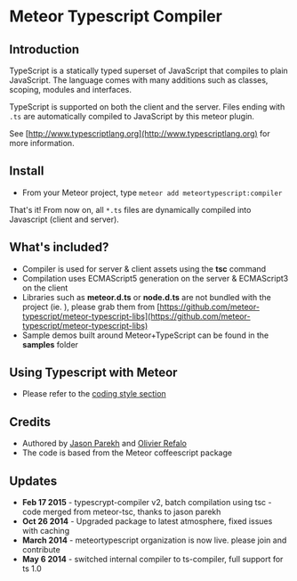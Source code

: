 # Meteor Typescript Compiler

## Introduction

TypeScript is a statically typed superset of JavaScript that compiles to plain JavaScript. The language comes with many additions such as classes, scoping, modules and interfaces.

TypeScript is supported on both the client and the server. Files ending with `.ts` are automatically compiled to JavaScript by this meteor plugin.

See [http://www.typescriptlang.org](http://www.typescriptlang.org) for more information.

## Install

* From your Meteor project, type `meteor add meteortypescript:compiler`

That's it! From now on, all `*.ts` files are dynamically compiled into Javascript (client and server).

## What's included?

* Compiler is used for server & client assets using the **tsc** command
* Compilation uses ECMAScript5 generation on the server & ECMAScript3 on the client
* Libraries such as **meteor.d.ts** or **node.d.ts** are not bundled with the project (ie. ), please grab them from [https://github.com/meteor-typescript/meteor-typescript-libs](https://github.com/meteor-typescript/meteor-typescript-libs)
* Sample demos built around Meteor+TypeScript can be found in the **samples** folder

## Using Typescript with Meteor

* Please refer to the [coding style section](https://github.com/meteor-typescript/meteor-typescript-libs#usage-collections)

## Credits

* Authored by [Jason Parekh](https://github.com/jasonparekh) and [Olivier Refalo](https://github.com/orefalo)
* The code is based from the Meteor coffeescript package

## Updates

* **Feb 17 2015** - typescrypt-compiler v2, batch compilation using tsc - code merged from meteor-tsc, thanks to jason parekh 
* **Oct 26 2014** - Upgraded package to latest atmosphere, fixed issues with caching
* **March 2014** - meteortypescript organization is now live. please join and contribute
* **May 6 2014** - switched internal compiler to ts-compiler, full support for ts 1.0

